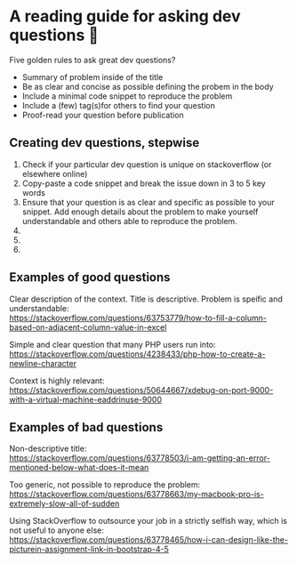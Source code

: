 # A reading guide for asking dev questions :information_desk_person:
Five golden rules to ask great dev questions?

 * Summary of problem inside of the title  <br/>
 * Be as clear and concise as possible defining the probem in the body  <br/>
 * Include a minimal code snippet to reproduce the problem  <br/>
 * Include a (few) tag(s)for others to find your question  <br/>
 * Proof-read your question before publication  <br/>

## Creating dev questions, stepwise

1. Check if your particular dev question is unique on stackoverflow (or elsewhere online)
2. Copy-paste a code snippet and break the issue down in 3 to 5 key words
3. Ensure that your question is as clear and specific as possible to your snippet. Add enough details about the problem to make yourself understandable and others able to reproduce the problem.
4. 
5.
6.

## Examples of good questions

Clear description of the context. Title is descriptive. Problem is speific and understandable:  <br/> https://stackoverflow.com/questions/63753779/how-to-fill-a-column-based-on-adjacent-column-value-in-excel

Simple and clear question that many PHP users run into: <br/> https://stackoverflow.com/questions/4238433/php-how-to-create-a-newline-character

Context is highly relevant: <br/> https://stackoverflow.com/questions/50644667/xdebug-on-port-9000-with-a-virtual-machine-eaddrinuse-9000

## Examples of bad questions

Non-descriptive title: <br/> https://stackoverflow.com/questions/63778503/i-am-getting-an-error-mentioned-below-what-does-it-mean

Too generic, not possible to reproduce the problem: <br/> https://stackoverflow.com/questions/63778663/my-macbook-pro-is-extremely-slow-all-of-sudden

Using StackOverflow to outsource your job in a strictly selfish way, which is not useful to anyone else: <br/> https://stackoverflow.com/questions/63778465/how-i-can-design-like-the-picturein-assignment-link-in-bootstrap-4-5
